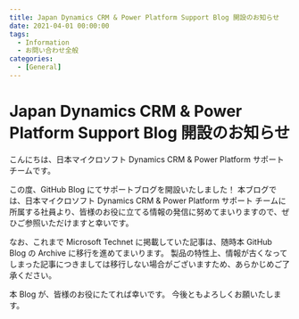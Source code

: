 ```yaml
---
title: Japan Dynamics CRM & Power Platform Support Blog 開設のお知らせ
date: 2021-04-01 00:00:00
tags:
  - Information
  - お問い合わせ全般
categories:
  - [General]
---
```


# Japan Dynamics CRM & Power Platform Support Blog 開設のお知らせ
こんにちは、日本マイクロソフト Dynamics CRM & Power Platform サポート チームです。


この度、GitHub Blog にてサポートブログを開設いたしました！
本ブログでは、日本マイクロソフト Dynamics CRM & Power Platform サポート チームに所属する社員より、皆様のお役に立てる情報の発信に努めてまいりますので、ぜひご参照いただけますと幸いです。

<!-- more -->

なお、これまで Microsoft Technet に掲載していた記事は、随時本 GitHub Blog の Archive に移行を進めてまいります。
製品の特性上、情報が古くなってしまった記事につきましては移行しない場合がございますため、あらかじめご了承ください。

本 Blog が、皆様のお役にたてれば幸いです。
今後ともよろしくお願いたします。